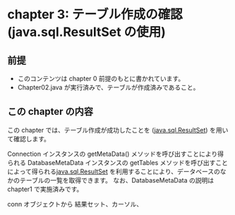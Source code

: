 # chapter 3: テーブル作成の確認 (java.sql.ResultSet の使用)

## 前提

- このコンテンツは chapter 0 前提のもとに書かれています。
- Chapter02.java が実行済みで、テーブルが作成済みであること。

## この chapter の内容

この chapter では、テーブル作成が成功したことを ([java.sql.ResultSet](https://docs.oracle.com/en/java/javase/11/docs/api/java.sql/java/sql/ResultSet.html)) を用いて確認します。

Connection インスタンスの getMetaData() メソッドを呼び出すことにより得られる DatabaseMetaData インスタンスの getTables メソッドを呼び出すことによって得られる[java.sql.ResultSet](https://docs.oracle.com/en/java/javase/11/docs/api/java.sql/java/sql/ResultSet.html) を利用することにより、データベースのなかのテーブルの一覧を取得できます。
なお、DatabaseMetaData の説明は chapter1 で実施済みです。

conn オブジェクトから
結果セット、カーソル、
